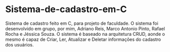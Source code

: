 # Sistema-de-cadastro-em-C
Sistema de cadastro feito em C, para projeto de faculdade.
O sistema foi desenvolvido em grupo, por mim, Adriano Reis, Marco Antonio Pinto, Rafael Rocha e Jéssica Souza.
O sistema é baseado na arquitetura CRUD, aonde o mesmo é capaz de Criar, Ler, Atualizar e Deletar informações do cadastro dos usuários.
